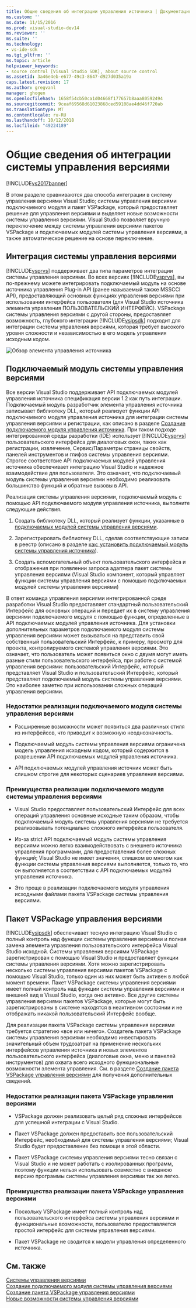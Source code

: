 ```yaml
---
title: Общие сведения об интеграции управления источника | Документация Майкрософт
ms.custom: ''
ms.date: 11/15/2016
ms.prod: visual-studio-dev14
ms.reviewer: ''
ms.suite: ''
ms.technology:
- vs-ide-sdk
ms.tgt_pltfrm: ''
ms.topic: article
helpviewer_keywords:
- source control [Visual Studio SDK], about source control
ms.assetid: 3a46e4eb-e677-49c3-8647-d927d035a19a
caps.latest.revision: 17
ms.author: gregvanl
manager: ghogen
ms.openlocfilehash: 1658f54cb50ca1d04668f177657b8aaa80592494
ms.sourcegitcommit: 9ceaf69568d61023868ced59108ae4dd46f720ab
ms.translationtype: MT
ms.contentlocale: ru-RU
ms.lasthandoff: 10/12/2018
ms.locfileid: "49224189"
---
```

# <a name="source-control-integration-overview"></a>Общие сведения об интеграции системы управления версиями
[!INCLUDE[vs2017banner](../../includes/vs2017banner.md)]

В этом разделе сравниваются два способа интеграции в систему управления версиями Visual Studio; системы управления версиями подключаемого модуля и пакет VSPackage, который предоставляет решение для управления версиями и выделяет новые возможности системы управления версиями. Visual Studio позволяет вручную переключение между системы управления версиями пакетов VSPackage и подключаемых модулей системы управления версиями, а также автоматическое решение на основе переключение.  
  
## <a name="source-control-integration"></a>Интеграция системы управления версиями  
 [!INCLUDE[vsprvs](../../includes/vsprvs-md.md)] поддерживает два типа параметров интеграции системы управления версиями. Во всех версиях [!INCLUDE[vsprvs](../../includes/vsprvs-md.md)], вы по-прежнему можете интегрировать подключаемый модуль на основе источника управления Plug-in API (ранее называемый также MSSCCI API), предоставляющий основных функциях управления версиями при использовании интерфейса пользователя (для Visual Studio источника элемента управления ПОЛЬЗОВАТЕЛЬСКИЙ ИНТЕРФЕЙС). VSPackage системы управления версиями с другой стороны, предоставляет возможность, глубокого интеграции [!INCLUDE[vsipsdk](../../includes/vsipsdk-md.md)] подходит для интеграции системы управления версиями, которая требует высокого уровня сложности и независимостью в его модель управления исходным кодом.  
  
 ![Обзор элемента управления источника](../../extensibility/internals/media/sourcectnrloverview.gif "SourceCtnrlOverview")  
  
## <a name="source-control-plug-in"></a>Подключаемый модуль системы управления версиями  
 Все версии Visual Studio поддерживает API подключаемых модулей управления источника спецификация версии 1.2 как путь интеграции. Подключаемый модуль разработчик элемента управления источника записывает библиотеку DLL, который реализует функции API подключаемого модуля управления источника для интеграции системы управления версиями и регистрации, как описано в разделе [Создание подключаемого модуля управления источника](../../extensibility/internals/creating-a-source-control-plug-in.md). При таком подходе интегрированной среды разработки (IDE) использует [!INCLUDE[vsprvs](../../includes/vsprvs-md.md)] пользовательского интерфейса для диалоговых окон, таких как регистрации, извлечение, Сервис/Параметры страницы свойств, панелей инструментов и глифов системы управления версиями. Строгое соответствие API подключаемых модулей управления источника обеспечивает интеграцию Visual Studio и надежное взаимодействие для пользователя. Это означает, что подключаемый модуль системы управления версиями необходимо реализовать большинство функций и обратные вызовы в API.  
  
 Реализация системы управления версиями, подключаемый модуль с помощью API подключаемого модуля управления источника, выполните следующие действия.  
  
1.  Создать библиотеку DLL, который реализует функции, указанные в [подключаемых модулей системы управления версиями](../../extensibility/source-control-plug-ins.md).  
  
2.  Зарегистрировать библиотеку DLL, сделав соответствующие записи в реестр (описано в разделе [как: установить подключаемый модуль системы управления источника](../../extensibility/internals/how-to-install-a-source-control-plug-in.md)).  
  
3.  Создать вспомогательный объект пользовательского интерфейса и отображения при появлении запроса адаптера пакет системы управления версиями (Visual Studio компонент, который управляет функции системы управления версиями с помощью подключаемых модулей системы управления версиями)  
  
 В ответ команда управления версиями интегрированной среде разработки Visual Studio предоставляет стандартный пользовательский Интерфейс для основных операций и передает их в систему управления версиями подключаемого модуля с помощью функции, определенные в API подключаемых модулей управления источника. Для установки дополнительных параметров подключаемого модуля системы управления версиями может вызываться на представить свой собственный пользовательский Интерфейс, к примеру, просмотр для проекта, контролируемого системой управления версиями. Это означает, что пользователь может появиться окно с двумя могут иметь разные стили пользовательского интерфейса, при работе с системой управления версиями: пользовательский Интерфейс, который представляет Visual Studio и пользовательский Интерфейс, который представляет подключаемый модуль системы управления версиями. Это наиболее заметно при использовании сложных операций управления версиями.  
  
### <a name="drawbacks-to-implementing-a-source-control-plug-in"></a>Недостатки реализации подключаемого модуля системы управления версиями  
  
-   Расширенные возможности может появиться два различных стиля из интерфейсов, что приводит к возможную неоднозначность.  
  
-   Подключаемый модуль системы управления версиями ограничена модель управления исходным кодом, который содержится в разрешении API подключаемых модулей управления источника.  
  
-   API подключаемых модулей управления источник может быть слишком строгие для некоторых сценариев управления версиями.  
  
### <a name="advantages-to-implementing-a-source-control-plug-in"></a>Преимущества реализации подключаемого модуля системы управления версиями  
  
-   Visual Studio предоставляет пользовательский Интерфейс для всех операций управления основные исходные таким образом, чтобы подключаемый модуль системы управления версиями не требуется реализовывать потенциально сложного интерфейса пользователя.  
  
-   Из-за strict API подключаемый модуль системы управления версиями можно легко взаимодействовать с внешнего источника управления программами, для предоставления более сложных функций; Visual Studio не имеет значения, слишком во многом как функции системы управления версиями выполняется, только то, что он выполняется в соответствии с API подключаемых модулей управления источника.  
  
-   Это проще в реализации подключаемого модуля управления исходными файлами пакета VSPackage системы управления версиями.  
  
## <a name="source-control-vspackage"></a>Пакет VSPackage управления версиями  
 [!INCLUDE[vsipsdk](../../includes/vsipsdk-md.md)] обеспечивает тесную интеграцию Visual Studio с полный контроль над функции системы управления версиями и полная замена элемента управления пользовательского интерфейса Visual Studio исходной. Системы управления версиями VSPackage зарегистрирован с помощью Visual Studio и предоставляет функции системы управления версиями. Хотя можно зарегистрировать несколько системы управления версиями пакетов VSPackage с помощью Visual Studio, только один из них может быть активен в любой момент времени. Пакет VSPackage системы управления версиями имеет полный контроль над функции системы управления версиями и внешний вид в Visual Studio, когда оно активно. Все другие системы управления версиями пакетов VSPackage, которые могут быть зарегистрированы в системе находятся в неактивном состоянии и не отображать никакой пользовательский Интерфейс вообще.  
  
 Для реализации пакета VSPackage системы управления версиями требуется стратегию «все или ничего». Создатель пакета VSPackage системы управления версиями необходимо инвестировать значительный объем трудозатрат на применение нескольких интерфейсов управления источника и новых элементов пользовательского интерфейса (диалоговые окна, меню и панелей инструментов) для охвата всего исходного функциональные возможности элемента управления. См. в разделе [Создание пакета VSPackage управления версиями](../../extensibility/internals/creating-a-source-control-vspackage.md) для получения дополнительных сведений.  
  
### <a name="drawbacks-to-implementing-a-source-control-vspackage"></a>Недостатки реализации пакета VSPackage управления версиями  
  
-   VSPackage должен реализовать целый ряд сложных интерфейсов для успешной интеграции с Visual Studio.  
  
-   Пакет VSPackage должен предоставить все пользовательский Интерфейс, необходимый для системы управления версиями; Visual Studio будет предоставление без помощи в этой области.  
  
-   Пакет VSPackage системы управления версиями тесно связан с Visual Studio и не может работать с изолированных программ, поэтому функции нельзя использовать совместно с внешнюю версию программы системы управления версиями так же легко.  
  
### <a name="advantages-to-implementing-a-source-control-vspackage"></a>Преимущества реализации пакета VSPackage управления версиями  
  
-   Поскольку VSPackage имеет полный контроль над пользовательского интерфейса системы управления версиями и функциональные возможности, пользователю предоставляется простой интерфейс для системы управления версиями.  
  
-   Пакет VSPackage не сводится к модели управления определенного источника.  
  
## <a name="see-also"></a>См. также  
 [Системы управления версиями](../../extensibility/internals/source-control.md)   
 [Создание подключаемого модуля системы управления версиями](../../extensibility/internals/creating-a-source-control-plug-in.md)   
 [Создание пакета VSPackage управления версиями](../../extensibility/internals/creating-a-source-control-vspackage.md)   
 [Новые возможности системы управления версиями](../../extensibility/internals/what-s-new-in-source-control.md)

